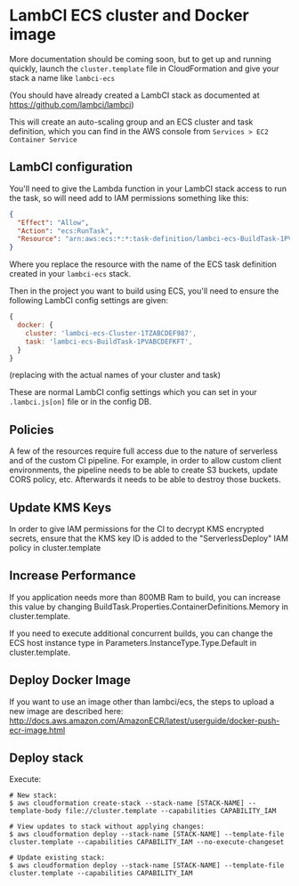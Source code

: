 # LambCI ECS cluster and Docker image

More documentation should be coming soon, but to get up and running quickly,
launch the `cluster.template` file in CloudFormation and give your stack a name like `lambci-ecs`

(You should have already created a LambCI stack as documented at https://github.com/lambci/lambci)

This will create an auto-scaling group and an ECS cluster and task definition,
which you can find in the AWS console from `Services > EC2 Container Service`

## LambCI configuration

You'll need to give the Lambda function in your LambCI stack access to run the task, so will need add to IAM
permissions something like this:

```json
{
  "Effect": "Allow",
  "Action": "ecs:RunTask",
  "Resource": "arn:aws:ecs:*:*:task-definition/lambci-ecs-BuildTask-1PVABCDEFKFT"
}
```

Where you replace the resource with the name of the ECS task definition created in your `lambci-ecs` stack.

Then in the project you want to build using ECS, you'll need to ensure the following LambCI config settings are given:

```js
{
  docker: {
    cluster: 'lambci-ecs-Cluster-1TZABCDEF987',
    task: 'lambci-ecs-BuildTask-1PVABCDEFKFT',
  }
}
```

(replacing with the actual names of your cluster and task)

These are normal LambCI config settings which you can set in your `.lambci.js[on]` file or in the config DB.

## Policies
A few of the resources require full access due to the nature of serverless and of the custom CI pipeline. For example, in order to allow custom client environments, the pipeline needs to be able to create S3 buckets, update CORS policy, etc. Afterwards it needs to be able to destroy those buckets.

## Update KMS Keys
In order to give IAM permissions for the CI to decrypt KMS encrypted secrets, ensure that the KMS key ID is added to the "ServerlessDeploy" IAM policy in cluster.template

## Increase Performance
If you application needs more than 800MB Ram to build, you can increase this value by changing BuildTask.Properties.ContainerDefinitions.Memory in cluster.template.

If you need to execute additional concurrent builds, you can change the ECS host instance type in
Parameters.InstanceType.Type.Default in cluster.template.

## Deploy Docker Image
If you want to use an image other than lambci/ecs, the steps to upload a new image are described here: http://docs.aws.amazon.com/AmazonECR/latest/userguide/docker-push-ecr-image.html

## Deploy stack
Execute:
```
# New stack:
$ aws cloudformation create-stack --stack-name [STACK-NAME] --template-body file://cluster.template --capabilities CAPABILITY_IAM

# View updates to stack without applying changes:
$ aws cloudformation deploy --stack-name [STACK-NAME] --template-file cluster.template --capabilities CAPABILITY_IAM --no-execute-changeset

# Update existing stack:
$ aws cloudformation deploy --stack-name [STACK-NAME] --template-file cluster.template --capabilities CAPABILITY_IAM
```
